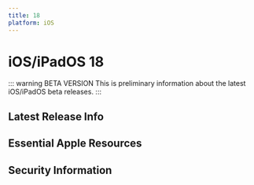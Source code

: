 ```yaml
---
title: 18
platform: iOS
---
```


# iOS/iPadOS 18 <Badge type="tip" text="beta version" />

::: warning BETA VERSION 
This is preliminary information about the latest iOS/iPadOS beta releases.
:::


<script setup>
import LatestFeatures from './components/LatestFeatures.vue';
import SecurityInfo from './components/SecurityInfo.vue';

const frontmatter = {
  title: 'iOS 18',
  platform: 'iOS',
  stage: 'beta',
};
</script>

## Latest Release Info
<LatestFeatures :title="frontmatter.title" :platform="frontmatter.platform" :stage="frontmatter.stage" />

## Essential Apple Resources
<LinksComponent :title="frontmatter.title" :platform="frontmatter.platform" :stage="frontmatter.stage" />

## Security Information
<SecurityInfo :title="frontmatter.title" :platform="frontmatter.platform" :stage="frontmatter.stage" />
